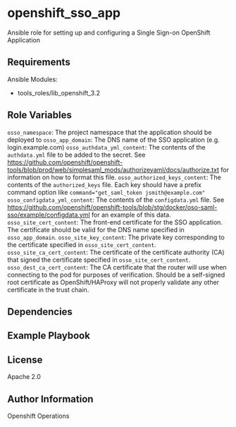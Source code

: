 openshift_sso_app
=========

Ansible role for setting up and configuring a Single Sign-on OpenShift Application

Requirements
------------

Ansible Modules:

- tools_roles/lib_openshift_3.2


Role Variables
--------------

`osso_namespace`: The project namespace that the application should be deployed to
`osso_app_domain`: The DNS name of the SSO application (e.g. login.example.com)
`osso_authdata_yml_content`: The contents of the `authdata.yml` file to be added to the secret. See https://github.com/openshift/openshift-tools/blob/prod/web/simplesaml_mods/authorizeyaml/docs/authorize.txt for information on how to format this file.
`osso_authorized_keys_content`: The contents of the `authorized_keys` file. Each key should have a prefix command option like `command="get_saml_token jsmith@example.com"`
`osso_configdata_yml_content`: The contents of the `configdata.yml` file. See https://github.com/openshift/openshift-tools/blob/stg/docker/oso-saml-sso/example/configdata.yml for an example of this data.
`osso_site_cert_content`: The front-end certificate for the SSO application. The certificate should be valid for the DNS name specified in `osso_app_domain`.
`osso_site_key_content`: The private key corresponding to the certificate specified in `osso_site_cert_content`.
`osso_site_ca_cert_content`: The certificate of the certificate authority (CA) that signed the certificate specified in `osso_site_cert_content`.
`osso_dest_ca_cert_content`: The CA certificate that the router will use when connecting to the pod for purposes of verification. Should be a self-signed root certificate as OpenShift/HAProxy will not properly validate any other certificate in the trust chain.

Dependencies
------------


Example Playbook
----------------


License
-------

Apache 2.0

Author Information
------------------

Openshift Operations
